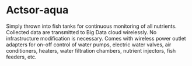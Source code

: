 # Actsor-aqua
Simply thrown into fish tanks for continuous monitoring of all nutrients. Collected data are transmitted to Big Data cloud wirelessly. No infrastructure modification is necessary. Comes with wireless power outlet adapters for on-off control of water pumps, electric water valves, air conditioners, heaters, water filtration chambers, nutrient injectors, fish feeders, etc.
